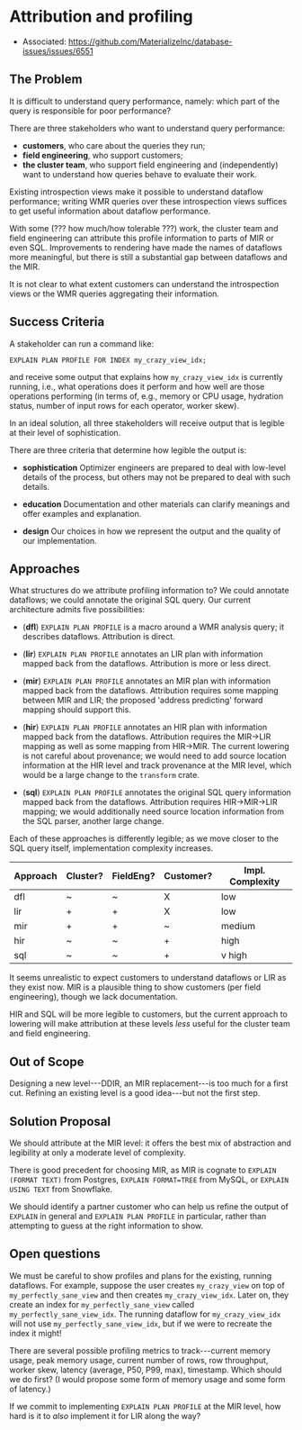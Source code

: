 # Attribution and profiling

- Associated: https://github.com/MaterializeInc/database-issues/issues/6551

## The Problem

It is difficult to understand query performance, namely: which part of
the query is responsible for poor performance?

There are three stakeholders who want to understand query performance:

  - **customers**, who care about the queries they run;
  - **field engineering**, who support customers;
  - **the cluster team**, who support field engineering and
    (independently) want to understand how queries behave to evaluate
    their work.

Existing introspection views make it possible to understand dataflow
performance; writing WMR queries over these introspection views
suffices to get useful information about dataflow performance.

With some (??? how much/how tolerable ???) work, the cluster team and
field engineering can attribute this profile information to parts of
MIR or even SQL. Improvements to rendering have made the names of
dataflows more meaningful, but there is still a substantial gap
between dataflows and the MIR.

It is not clear to what extent customers can understand the
introspection views or the WMR queries aggregating their information.

## Success Criteria

A stakeholder can run a command like:

```
EXPLAIN PLAN PROFILE FOR INDEX my_crazy_view_idx;
```

and receive some output that explains how `my_crazy_view_idx` is
currently running, i.e., what operations does it perform and how well
are those operations performing (in terms of, e.g., memory or CPU
usage, hydration status, number of input rows for each operator,
worker skew).

In an ideal solution, all three stakeholders will receive output that
is legible at their level of sophistication.

There are three criteria that determine how legible the output is:

 - **sophistication** Optimizer engineers are prepared to deal with
   low-level details of the process, but others may not be prepared to
   deal with such details.

 - **education** Documentation and other materials can clarify
   meanings and offer examples and explanation.

 - **design** Our choices in how we represent the output and the
   quality of our implementation.

## Approaches

What structures do we attribute profiling information to? We could
annotate dataflows; we could annotate the original SQL query. Our
current architecture admits five possibilities:

  - (**dfl**) `EXPLAIN PLAN PROFILE` is a macro around a WMR analysis
    query; it describes dataflows. Attribution is direct.

  - (**lir**) `EXPLAIN PLAN PROFILE` annotates an LIR plan with
    information mapped back from the dataflows. Attribution is more or
    less direct.

  - (**mir**) `EXPLAIN PLAN PROFILE` annotates an MIR plan with
    information mapped back from the dataflows. Attribution requires
    some mapping between MIR and LIR; the proposed 'address
    predicting' forward mapping should support this.

  - (**hir**) `EXPLAIN PLAN PROFILE` annotates an HIR plan with
    information mapped back from the dataflows. Attribution requires
    the MIR->LIR mapping as well as some mapping from HIR->MIR. The
    current lowering is not careful about provenance; we would need to
    add source location information at the HIR level and track
    provenance at the MIR level, which would be a large change to the
    `transform` crate.

  - (**sql**) `EXPLAIN PLAN PROFILE` annotates the original SQL query
    information mapped back from the dataflows. Attribution requires
    HIR->MIR->LIR mapping; we would additionally need source location
    information from the SQL parser, another large change.

Each of these approaches is differently legible; as we move closer to
the SQL query itself, implementation complexity increases.

| Approach | Cluster? | FieldEng? | Customer? | Impl. Complexity |
| -------- | -------- | --------- | --------- | ---------------- |
| dfl      |        ~ |         ~ |         X |              low |
| lir      |        + |         + |         X |              low |
| mir      |        + |         + |         ~ |           medium |
| hir      |        ~ |         ~ |         + |             high |
| sql      |        ~ |         ~ |         + |           v high |

It seems unrealistic to expect customers to understand dataflows or
LIR as they exist now. MIR is a plausible thing to show customers (per
field engineering), though we lack documentation.

HIR and SQL will be more legible to customers, but the current
approach to lowering will make attribution at these levels _less_
useful for the cluster team and field engineering.

## Out of Scope

Designing a new level---DDIR, an MIR replacement---is too much for a
first cut. Refining an existing level is a good idea---but not the
first step.

## Solution Proposal

We should attribute at the MIR level: it offers the best mix of
abstraction and legibility at only a moderate level of complexity.

There is good precedent for choosing MIR, as MIR is cognate to
`EXPLAIN (FORMAT TEXT)` from Postgres, `EXPLAIN FORMAT=TREE` from
MySQL, or `EXPLAIN USING TEXT` from Snowflake.

We should identify a partner customer who can help us refine the
output of `EXPLAIN` in general and `EXPLAIN PLAN PROFILE` in
particular, rather than attempting to guess at the right information
to show.

## Open questions

We must be careful to show profiles and plans for the existing,
running dataflows. For example, suppose the user creates
`my_crazy_view` on top of `my_perfectly_sane_view` and then creates
`my_crazy_view_idx`. Later on, they create an index for
`my_perfectly_sane_view` called `my_perfectly_sane_view_idx`.  The
running dataflow for `my_crazy_view_idx` will not use
`my_perfectly_sane_view_idx`, but if we were to recreate the index it
might!

There are several possible profiling metrics to track---current memory
usage, peak memory usage, current number of rows, row throughput,
worker skew, latency (average, P50, P99, max), timestamp. Which should
we do first? (I would propose some form of memory usage and some form
of latency.)

If we commit to implementing `EXPLAIN PLAN PROFILE` at the MIR level,
how hard is it to _also_ implement it for LIR along the way?
